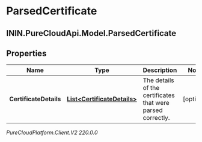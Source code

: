 # ParsedCertificate

## ININ.PureCloudApi.Model.ParsedCertificate

## Properties

|Name | Type | Description | Notes|
|------------ | ------------- | ------------- | -------------|
| **CertificateDetails** | [**List&lt;CertificateDetails&gt;**](CertificateDetails) | The details of the certificates that were parsed correctly. | [optional] |



_PureCloudPlatform.Client.V2 220.0.0_
